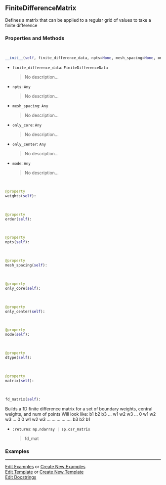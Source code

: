 ## <a id="McUtils.Zachary.Taylor.FiniteDifferenceFunction.FiniteDifferenceMatrix">FiniteDifferenceMatrix</a>
Defines a matrix that can be applied to a regular grid of values to take a finite difference

### Properties and Methods
<a id="McUtils.Zachary.Taylor.FiniteDifferenceFunction.FiniteDifferenceMatrix.__init__" class="docs-object-method">&nbsp;</a>
```python
__init__(self, finite_difference_data, npts=None, mesh_spacing=None, only_core=False, only_center=False, mode='sparse', dtype='float64'): 
```

- `finite_difference_data`: `FiniteDifferenceData`
    >No description...
- `npts`: `Any`
    >No description...
- `mesh_spacing`: `Any`
    >No description...
- `only_core`: `Any`
    >No description...
- `only_center`: `Any`
    >No description...
- `mode`: `Any`
    >No description...

<a id="McUtils.Zachary.Taylor.FiniteDifferenceFunction.FiniteDifferenceMatrix.weights" class="docs-object-method">&nbsp;</a>
```python
@property
weights(self): 
```

<a id="McUtils.Zachary.Taylor.FiniteDifferenceFunction.FiniteDifferenceMatrix.order" class="docs-object-method">&nbsp;</a>
```python
@property
order(self): 
```

<a id="McUtils.Zachary.Taylor.FiniteDifferenceFunction.FiniteDifferenceMatrix.npts" class="docs-object-method">&nbsp;</a>
```python
@property
npts(self): 
```

<a id="McUtils.Zachary.Taylor.FiniteDifferenceFunction.FiniteDifferenceMatrix.mesh_spacing" class="docs-object-method">&nbsp;</a>
```python
@property
mesh_spacing(self): 
```

<a id="McUtils.Zachary.Taylor.FiniteDifferenceFunction.FiniteDifferenceMatrix.only_core" class="docs-object-method">&nbsp;</a>
```python
@property
only_core(self): 
```

<a id="McUtils.Zachary.Taylor.FiniteDifferenceFunction.FiniteDifferenceMatrix.only_center" class="docs-object-method">&nbsp;</a>
```python
@property
only_center(self): 
```

<a id="McUtils.Zachary.Taylor.FiniteDifferenceFunction.FiniteDifferenceMatrix.mode" class="docs-object-method">&nbsp;</a>
```python
@property
mode(self): 
```

<a id="McUtils.Zachary.Taylor.FiniteDifferenceFunction.FiniteDifferenceMatrix.dtype" class="docs-object-method">&nbsp;</a>
```python
@property
dtype(self): 
```

<a id="McUtils.Zachary.Taylor.FiniteDifferenceFunction.FiniteDifferenceMatrix.matrix" class="docs-object-method">&nbsp;</a>
```python
@property
matrix(self): 
```

<a id="McUtils.Zachary.Taylor.FiniteDifferenceFunction.FiniteDifferenceMatrix.fd_matrix" class="docs-object-method">&nbsp;</a>
```python
fd_matrix(self): 
```
Builds a 1D finite difference matrix for a set of boundary weights, central weights, and num of points
        Will look like:
            b1 b2 b3 ...
            w1 w2 w3 ...
            0  w1 w2 w3 ...
            0  0  w1 w2 w3 ...
                 ...
                 ...
                 ...
                    .... b3 b2 b1
- `:returns`: `np.ndarray | sp.csr_matrix`
    >fd_mat

### Examples


___

[Edit Examples](https://github.com/McCoyGroup/References/edit/gh-pages/Documentation/examples/McUtils/Zachary/Taylor/FiniteDifferenceFunction/FiniteDifferenceMatrix.md) or 
[Create New Examples](https://github.com/McCoyGroup/References/new/gh-pages/?filename=Documentation/examples/McUtils/Zachary/Taylor/FiniteDifferenceFunction/FiniteDifferenceMatrix.md) <br/>
[Edit Template](https://github.com/McCoyGroup/References/edit/gh-pages/Documentation/templates/McUtils/Zachary/Taylor/FiniteDifferenceFunction/FiniteDifferenceMatrix.md) or 
[Create New Template](https://github.com/McCoyGroup/References/new/gh-pages/?filename=Documentation/templates/McUtils/Zachary/Taylor/FiniteDifferenceFunction/FiniteDifferenceMatrix.md) <br/>
[Edit Docstrings](https://github.com/McCoyGroup/McUtils/edit/master/Zachary/Taylor/FiniteDifferenceFunction.py?message=Update%20Docs)